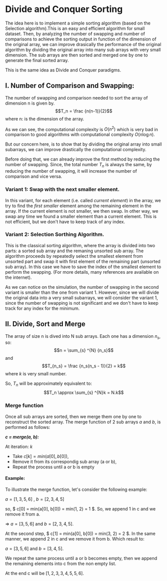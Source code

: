 # Divide and Conquer Sorting

The idea here is to implement a simple sorting algorithm (based on the Selection algorithm).This is an easy and efficient algorithm for small dataset. Then, by analyzing the number of swapping and number of comparisons to achieve the sorting output in function of the dimension of the original array, we can improve drasically the performance of the original algorithm by dividing the original array into many sub arrays with very small dimension. The sub arrays are then sorted and merged one by one to generate the final sorted array.

This is the same idea as Divide and Conquer paradigms.

## I. Number of Comparison and Swapping:

The number of swapping and comparison needed to sort the array of dimension n is given by.
$$T_n = \frac {n(n-1)}{2}$$
where n: is the dimension of the array.

As we can see, the computational complexity is $O(n^2)$ which is very bad in comparison to good algorithms with computational complexity $O(n \log{n})$.

But our concern here, is to show that by dividing the original array into small subarrays, we can improve drastically the computational complexity.

Before doing that, we can already improve the first method by reducing the number of swapping. Since, the total number $T_n$ is always the same, by reducing the number of swapping, it will increase the number of comparison and vice versa.

### Variant 1: Swap with the next smaller element.

In this variant, for each element (i.e. called _current element_) in the array, we try to find the _first smaller_ element among the remaining element in the array. If the current element is not smaller, we then swap. In other way, we swap any time we found a smaller element than a current element. This is not efficient, but we don't have to keep track of any index.

### Variant 2: Selection Sorthing Algorithm.

This is the classical sorting algorithm, where the array is divided into two parts: a sorted sub array and the remaning unsorted sub array.
The algorithm proceeds by repeatedly select the smallest element from unsorted part and swap it with first element of the remaining part (unsorted sub array). In this case we have to save the index of the smallest element to perform the swapping. (For more details, many references are available on the internet).

As we can notice on the simulation, the number of swapping in the second variant is smaller than the one from variant 1. However, since we will divide the original data into a very small subarrays, we will consider the variant 1, since the number of swapping is not significant and we don't have to keep track for any index for the minimum.

## II. Divide, Sort and Merge

The array of size n is dived into N sub arrays. Each one has a dimension $n_s$, so:
$$n = \sum_{s} ^{N} {n_s}$$
and $$T_{n_s} = \frac {n_s(n_s - 1)}{2} = k$$ where $k$ is very small number.

So, $T_n$ will be approximately equivalent to: $$T_n \approx \sum_{s} ^{N}k = N.k$$

### Merge function

Once all sub arrays are sorted, then we merge them one by one to reconstruct the sorted array. The merge function of 2 sub arrays $a$ and $b$, is performed as follows:

**_c = merge(a, b):_**

At iteration: _k_

- Take $c[k] = min(a[0], b[0])$,
- Remove it from its correspondig sub array (a or b),
- Repeat the process until a or b is empty

#### Example:

To illustrate the merge function, let's consider the following example:

$a = [1, 3, 5, 6]$ , $b = [2, 3, 4, 5]$

so, $ c[0] = min(a[0], b[0]) = min(1, 2) = 1 $.
So, we append 1 in c and we remove it from a.

$\Rightarrow$
$a = [3, 5, 6]$ and $b = [2, 3, 4, 5]$.

At the second step, $ c[1] = min(a[0], b[0]) = min(3, 2) = 2 $. In the same manner, we append 2 in c and we remove it from b. Which result to:

$a = [3, 5, 6]$ and $b = [3, 4, 5]$.

We repeat the same process until a or b becomes empty, then we append the remaining elements into c from the non empty list.

At the end c will be $[1, 2, 3, 3, 4, 5, 5, 6]$.
